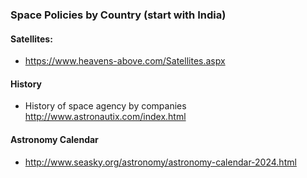 ### Space Policies by Country (start with India)

#### Satellites:

- https://www.heavens-above.com/Satellites.aspx


#### History

- History of space agency by companies http://www.astronautix.com/index.html

#### Astronomy Calendar
- http://www.seasky.org/astronomy/astronomy-calendar-2024.html